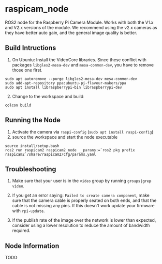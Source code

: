 # raspicam_node

ROS2 node for the Raspberry Pi Camera Module. Works with both the V1.x and V2.x versions of the module. We recommend using the v2.x cameras as they have better auto gain, and the general image quality is better.

## Build Intructions
1. On Ubuntu: Install the VideoCore libraries. Since these conflict with packages `libgles2-mesa-dev` and `mesa-common-dev`, you have to remove those one first.
```
sudo apt autoremove --purge libgles2-mesa-dev mesa-common-dev
sudo add-apt-repository ppa:ubuntu-pi-flavour-makers/ppa
sudo apt install libraspberrypi-bin libraspberrypi-dev
```
2. Change to the workspace and build:
```
colcon build
```

## Running the Node
1. Activate the camera via `raspi-config` (`sudo apt install raspi-config`)
2. source the workspace and start the node executable
```
source install/setup.bash
ros2 run raspicam2 raspicam2_node __params:=`ros2 pkg prefix raspicam2`/share/raspicam2/cfg/params.yaml
```

## Troubleshooting
1. Make sure that your user is in the `video` group by running `groups|grep video`.

2. If you get an error saying: `Failed to create camera component`,
make sure that the camera cable is properly seated on both ends, and that the cable is not missing any pins. If this doesn't work update your firmware with `rpi-update`.

3. If the publish rate of the image over the network is lower than expected, consider using a lower resolution to reduce the amount of bandwidth required.

## Node Information
TODO
